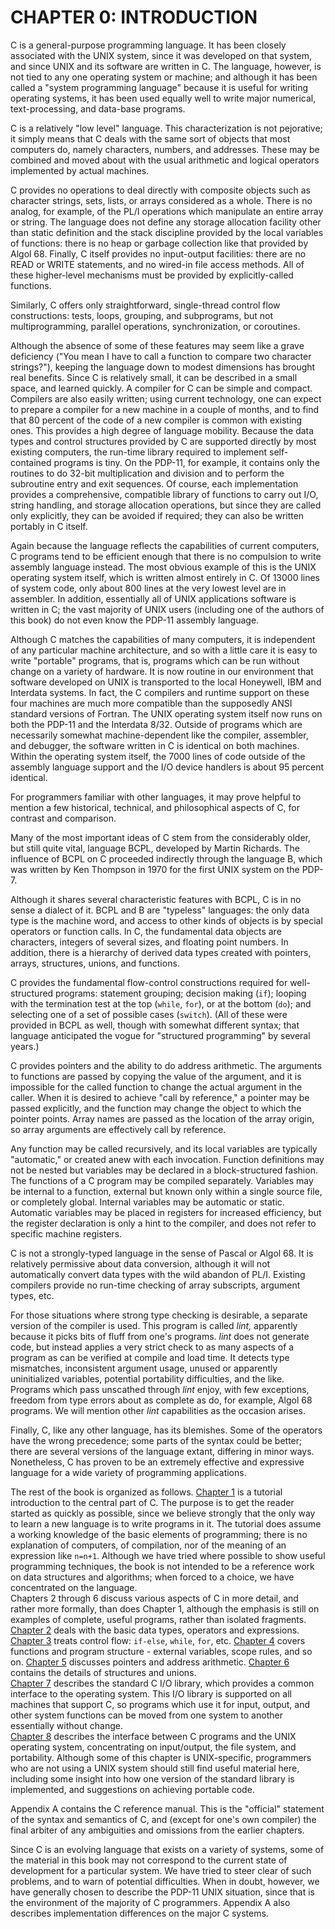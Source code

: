 CHAPTER 0: INTRODUCTION
=======================

[comment]: <> (page 1 , 1 ' THE C PROGRAMMING LANGUAGE CHAPTER 0 )

C is a general-purpose programming language. It has been closely associated
with the UNIX system, since it was developed on that system, and
since UNIX and its software are written in C. The language, however, is not
tied to any one operating system or machine; and although it has been called
a "system programming language" because it is useful for writing operating
systems, it has been used equally well to write major numerical,
text-processing, and data-base programs.

C is a relatively "low level" language. This characterization is not
pejorative; it simply means that C deals with the same sort of objects that
most computers do, namely characters, numbers, and addresses. These may
be combined and moved about with the usual arithmetic and logical operators
implemented by actual machines.

C provides no operations to deal directly with composite objects such as
character strings, sets, lists, or arrays considered as a whole. There is no
analog, for example, of the PL/I operations which manipulate an entire
array or string. The language does not define any storage allocation facility
other than static definition and the stack discipline provided by the local
variables of functions: there is no heap or garbage collection like that provided
by Algol 68. Finally, C itself provides no input-output facilities: there
are no READ or WRITE statements, and no wired-in file access methods.
All of these higher-level mechanisms must be provided by explicitly-called
functions.

[comment]: <> (note n_001_01.md)

Similarly, C offers only straightforward, single-thread control flow
constructions: tests, loops, grouping, and subprograms, but not
multiprogramming, parallel operations, synchronization, or coroutines.

[comment]: <> (page 2 , 2 ' THE C PROGRAMMING LANGUAGE CHAPTER 0 )

Although the absence of some of these features may seem like a grave
deficiency ("You mean I have to call a function to compare two character
strings?"), keeping the language down to modest dimensions has brought
real benefits. Since C is relatively small, it can be described in a small
space, and learned quickly. A compiler for C can be simple and compact.
Compilers are also easily written; using current technology, one can expect
to prepare a compiler for a new machine in a couple of months, and to find
that 80 percent of the code of a new compiler is common with existing ones.
This provides a high degree of language mobility. Because the data types
and control structures provided by C are supported directly by most existing
computers, the run-time library required to implement self-contained programs
is tiny. On the PDP-11, for example, it contains only the routines to
do 32-bit multiplication and division and to perform the subroutine entry
and exit sequences. Of course, each implementation provides a comprehensive,
compatible library of functions to carry out I/O, string handling, and
storage allocation operations, but since they are called only explicitly, they
can be avoided if required; they can also be written portably in C itself.

Again because the language reflects the capabilities of current computers,
C programs tend to be efficient enough that there is no compulsion to
write assembly language instead. The most obvious example of this is the
UNIX operating system itself, which is written almost entirely in C. Of
13000 lines of system code, only about 800 lines at the very lowest level are
in assembler. In addition, essentially all of UNIX applications software is
written in C; the vast majority of UNIX users (including one of the authors
of this book) do not even know the PDP-11 assembly language.

[comment]: <> (note n_002_01.md)

Although C matches the capabilities of many computers, it is independent of
any particular machine architecture, and so with a little care it is
easy to write "portable" programs, that is, programs which can be run
without change on a variety of hardware. It is now routine in our
environment that software developed on UNIX is transported to the local
Honeywell, IBM and Interdata systems. In fact, the C compilers and runtime
support on these four machines are much more compatible than the
supposedly ANSI standard versions of Fortran. The UNIX operating system
itself now runs on both the PDP-11 and the Interdata 8/32. Outside of
programs which are necessarily somewhat machine-dependent like the compiler,
assembler, and debugger, the software written in C is identical on both
machines. Within the operating system itself, the 7000 lines of code outside
of the assembly language support and the I/O device handlers is about 95
percent identical.

[comment]: <> (note n_002_02.md)

For programmers familiar with other languages, it may prove helpful to
mention a few historical, technical, and philosophical aspects of C, for
contrast and comparison.

Many of the most important ideas of C stem from the considerably
older, but still quite vital, language BCPL, developed by Martin Richards.
The influence of BCPL on C proceeded indirectly through the language B,
which was written by Ken Thompson in 1970 for the first UNIX system on
the PDP-7.

[comment]: <> (page 3 , CHAPTER 0 INTRODUCTION 3 )

Although it shares several characteristic features with BCPL, C is in no
sense a dialect of it. BCPL and B are "typeless" languages: the only data
type is the machine word, and access to other kinds of objects is by special
operators or function calls. In C, the fundamental data objects are
characters, integers of several sizes, and floating point numbers. In
addition, there is a hierarchy of derived data types created with
pointers, arrays, structures, unions, and functions.

C provides the fundamental flow-control constructions required for
well-structured programs: statement grouping; decision making (`if`); looping
with the termination test at the top (`while`, `for`), or at the bottom
(`do`); and selecting one of a set of possible cases (`switch`). (All of these
were provided in BCPL as well, though with somewhat different syntax; that
language anticipated the vogue for "structured programming" by several
years.)

C provides pointers and the ability to do address arithmetic. The arguments
to functions are passed by copying the value of the argument, and it
is impossible for the called function to change the actual argument in the
caller. When it is desired to achieve "call by reference," a pointer may be
passed explicitly, and the function may change the object to which the
pointer points. Array names are passed as the location of the array origin,
so array arguments are effectively call by reference.

Any function may be called recursively, and its local variables are
typically "automatic," or created anew with each invocation. Function
definitions may not be nested but variables may be declared in a
block-structured fashion. The functions of a C program may be compiled
separately. Variables may be internal to a function, external but known only
within a single source file, or completely global. Internal variables may be
automatic or static. Automatic variables may be placed in registers for
increased efficiency, but the register declaration is only a hint to
the compiler, and does not refer to specific machine registers.

C is not a strongly-typed language in the sense of Pascal or Algol 68. It
is relatively permissive about data conversion, although it will not
automatically convert data types with the wild abandon of PL/I. Existing compilers
provide no run-time checking of array subscripts, argument types, etc.

For those situations where strong type checking is desirable, a separate
version of the compiler is used. This program is called _lint,_ apparently
because it picks bits of fluff from one's programs. _lint_ does not generate
code, but instead applies a very strict check to as many aspects of a program
as can be verified at compile and load time. It detects type mismatches,
inconsistent argument usage, unused or apparently uninitialized variables,
potential portability difficulties, and the like. Programs which pass
unscathed through _lint_ enjoy, with few exceptions, freedom from type errors
about as complete as do, for example, Algol 68 programs. We will mention
other _lint_ capabilities as the occasion arises.

[comment]: <> (note n_003_01.md)

[comment]: <> (page 4 , 4 THE C PROGRAMMING LANGUAGE CHAPTER 0 )

Finally, C, like any other language, has its blemishes. Some of the
operators have the wrong precedence; some parts of the syntax could be
better; there are several versions of the language extant, differing in minor
ways. Nonetheless, C has proven to be an extremely effective and expressive
language for a wide variety of programming applications.

The rest of the book is organized as follows.
[Chapter 1](chap01.md) is a tutorial
introduction to the central part of C. The purpose is to get the reader
started as quickly as possible, since we believe strongly that the only way to
learn a new language is to write programs in it. The tutorial does assume a
working knowledge of the basic elements of programming; there is no
explanation of computers, of compilation, nor of the meaning of an expression
like `n=n+1`. Although we have tried where possible to show useful
programming techniques, the book is not intended to be a reference work on
data structures and algorithms; when forced to a choice, we have
concentrated on the language.  
Chapters 2 through 6 discuss various aspects of C in more detail, and
rather more formally, than does Chapter 1, although the emphasis is still on
examples of complete, useful programs, rather than isolated fragments.
[Chapter 2](chap02.md) deals with the basic data types, operators and 
expressions.
[Chapter 3](chap03.md) treats control flow: `if-else`, `while`, `for`, etc.
[Chapter 4](chap04.md) covers functions and program structure - external 
variables, scope rules, and so on.
[Chapter 5](chap05.md) discusses pointers and address arithmetic.
[Chapter 6](chap06.md) contains the details of structures and unions.  
[Chapter 7](chap07.md) describes the standard C I/O library, which provides 
a common interface to the operating system. This I/O library is supported on 
all machines that support C, so programs which use it for input, output, and
other system functions can be moved from one system to another essentially
without change.  
[Chapter 8](chap08.md) describes the interface between C programs and the UNIX
operating system, concentrating on input/output, the file system, and
portability. Although some of this chapter is UNIX-specific, programmers who
are not using a UNIX system should still find useful material here, including
some insight into how one version of the standard library is implemented,
and suggestions on achieving portable code.  

Appendix A contains the C reference manual. This is the "official"
statement of the syntax and semantics of C, and (except for one's own
compiler) the final arbiter of any ambiguities and omissions from the earlier
chapters.

Since C is an evolving language that exists on a variety of systems, some
of the material in this book may not correspond to the current state of
development for a particular system. We have tried to steer clear of such
problems, and to warn of potential difficulties. When in doubt, however, we
have generally chosen to describe the PDP-11 UNIX situation, since that is
the environment of the majority of C programmers. Appendix A also
describes implementation differences on the major C systems.
